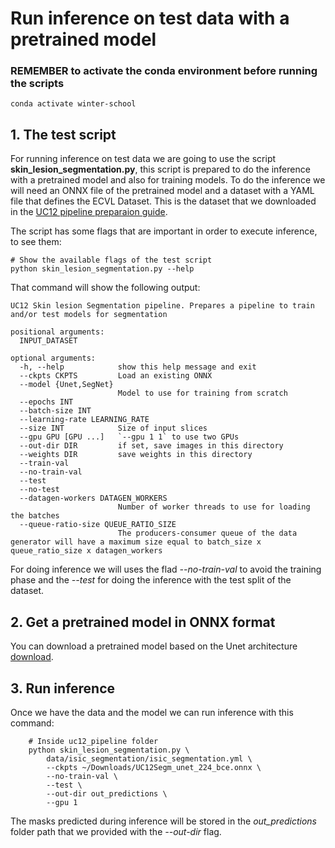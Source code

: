 # Run inference on test data with a pretrained model

### REMEMBER to activate the conda environment before running the scripts

    conda activate winter-school

## 1. The test script
For running inference on test data we are going to use the script **skin_lesion_segmentation.py**, this script is prepared to do the inference with a pretrained model
and also for training models. To do the inference we will need an ONNX file of the pretrained model and a dataset with a YAML file that defines the ECVL Dataset. This is
the dataset that we downloaded in the [UC12 pipeline preparaion guide](00_pipeline_preparation.md).

The script has some flags that are important in order to execute inference, to see them:

    # Show the available flags of the test script
    python skin_lesion_segmentation.py --help

That command will show the following output:

    UC12 Skin lesion Segmentation pipeline. Prepares a pipeline to train and/or test models for segmentation

    positional arguments:
      INPUT_DATASET

    optional arguments:
      -h, --help            show this help message and exit
      --ckpts CKPTS         Load an existing ONNX
      --model {Unet,SegNet}
                            Model to use for training from scratch
      --epochs INT
      --batch-size INT
      --learning-rate LEARNING_RATE
      --size INT            Size of input slices
      --gpu GPU [GPU ...]   `--gpu 1 1` to use two GPUs
      --out-dir DIR         if set, save images in this directory
      --weights DIR         save weights in this directory
      --train-val
      --no-train-val
      --test
      --no-test
      --datagen-workers DATAGEN_WORKERS
                            Number of worker threads to use for loading the batches
      --queue-ratio-size QUEUE_RATIO_SIZE
                            The producers-consumer queue of the data generator will have a maximum size equal to batch_size x queue_ratio_size x datagen_workers

For doing inference we will uses the flad *--no-train-val* to avoid the training phase and the *--test* for doing the inference with the test split of the dataset.

## 2. Get a pretrained model in ONNX format
You can download a pretrained model based on the Unet architecture [download](https://drive.google.com/uc?id=16Xu_w1LJa1m2f7SIDxInmS5lv6PN_s7G&export=download).

## 3. Run inference
Once we have the data and the model we can run inference with this command:

        # Inside uc12_pipeline folder
        python skin_lesion_segmentation.py \
            data/isic_segmentation/isic_segmentation.yml \
            --ckpts ~/Downloads/UC12Segm_unet_224_bce.onnx \
            --no-train-val \
            --test \
            --out-dir out_predictions \
            --gpu 1

The masks predicted during inference will be stored in the *out_predictions* folder path that we provided with the *--out-dir* flag.
